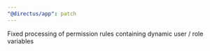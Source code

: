 ```yaml
---
"@directus/app": patch
---
```


Fixed processing of permission rules containing dynamic user / role variables
